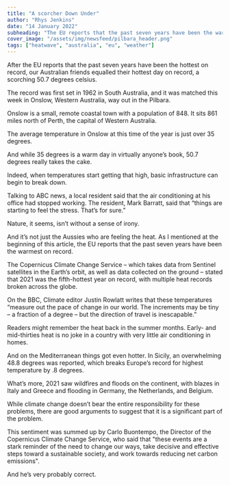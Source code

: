 ```yaml
---
title: "A scorcher Down Under"
author: "Rhys Jenkins"
date: "14 January 2022"
subheading: "The EU reports that the past seven years have been the warmest on record and another record is set in the Pilbara."
cover_image: "/assets/img/newsfeed/pilbara_header.png"   
tags: ["heatwave", "australia", "eu", "weather"]
---
```

After the EU reports that the past seven years have been the hottest on record, our Australian friends equalled their hottest day on record, a scorching 50.7 degrees celsius. 

The record was first set in 1962 in South Australia, and it was matched this week in Onslow, Western Australia, way out in the Pilbara.  

Onslow is a small, remote coastal town with a population of 848. It sits 861 miles north of Perth, the capital of Western Australia.

The average temperature in Onslow at this time of the year is just over 35 degrees. 

And while 35 degrees is a warm day in virtually anyone’s book, 50.7 degrees really takes the cake. 

Indeed, when temperatures start getting that high, basic infrastructure can begin to break down.

Talking to ABC news, a local resident said that the air conditioning at his office had stopped working. The resident, Mark Barratt, said that “things are starting to feel the stress. That’s for sure.”

Nature, it seems, isn’t without a sense of irony. 

And it’s not just the Aussies who are feeling the heat. As I mentioned at the beginning of this article, the EU reports that the past seven years have been the warmest on record. 

The Copernicus Climate Change Service – which takes data from Sentinel satellites in the Earth’s orbit, as well as data collected on the ground – stated that 2021 was the fifth-hottest year on record, with multiple heat records broken across the globe.

On the BBC, Climate editor Justin Rowlatt writes that these temperatures “measure out the pace of change in our world. The increments may be tiny – a fraction of a degree – but the direction of travel is inescapable.” 

Readers might remember the heat back in the summer months. Early- and mid-thirties heat is no joke in a country with very little air conditioning in homes. 

And on the Mediterranean things got even hotter. In Sicily, an overwhelming 48.8 degrees was reported, which breaks Europe’s record for highest temperature by .8 degrees.

What’s more, 2021 saw wildfires and floods on the continent, with blazes in Italy and Greece and flooding in Germany, the Netherlands, and Belgium. 

While climate change doesn’t bear the entire responsibility for these problems, there are good arguments to suggest that it is a significant part of the problem. 

This sentiment was summed up by Carlo Buontempo, the Director of the Copernicus Climate Change Service, who said that "these events are a stark reminder of the need to change our ways, take decisive and effective steps toward a sustainable society, and work towards reducing net carbon emissions".

And he’s very probably correct. 